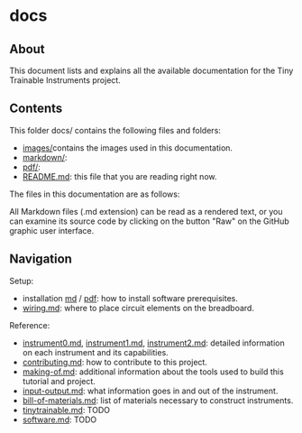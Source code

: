 # docs

## About

This document lists and explains all the available documentation for the Tiny Trainable Instruments project.

## Contents

This folder docs/ contains the following files and folders:


* [images/](images/)contains the images used in this documentation.
* [markdown/](markdown/): 
* [pdf/](pdf/): 
* [README.md](README.md): this file that you are reading right now.

The files in this documentation are as follows:

All Markdown files (.md extension) can be read as a rendered text, or you can examine its source code by clicking on the button "Raw" on the GitHub graphic user interface.

## Navigation

Setup:
* installation [md](md/installation.md) / [pdf](pdf/installation.pdf): how to install software prerequisites.
* [wiring.md](wiring.md): where to place circuit elements on the breadboard.

Reference:
* [instrument0.md](instrument0.md), [instrument1.md](instrument1.md), [instrument2.md](instrument2.md): detailed information on each instrument and its capabilities.
* [contributing.md](contributing.md): how to contribute to this project.
* [making-of.md](making-of.md): additional information about the tools used to build this tutorial and project.
* [input-output.md](input-output.md): what information goes in and out of the instrument.
* [bill-of-materials.md](bill-of-materials.md): list of materials necessary to construct instruments.
* [tinytrainable.md](tinytrainable.md): TODO
* [software.md](software.md): TODO
